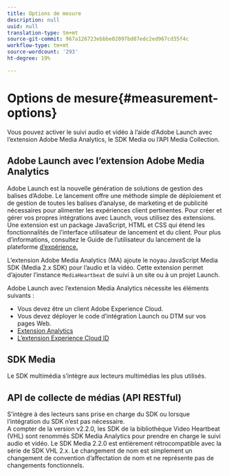 ```yaml
---
title: Options de mesure
description: null
uuid: null
translation-type: tm+mt
source-git-commit: 967a126723ebbbe02097bd07edc2ed967cd35f4c
workflow-type: tm+mt
source-wordcount: '293'
ht-degree: 19%

---
```



# Options de mesure{#measurement-options}

Vous pouvez activer le suivi audio et vidéo à l’aide d’Adobe Launch avec l’extension Adobe Media Analytics, le SDK Media ou l’API Media Collection.

## Adobe Launch avec l’extension Adobe Media Analytics

Adobe Launch est la nouvelle génération de solutions de gestion des balises d’Adobe. Le lancement offre une méthode simple de déploiement et de gestion de toutes les balises d’analyse, de marketing et de publicité nécessaires pour alimenter les expériences client pertinentes. Pour créer et gérer vos propres intégrations avec Launch, vous utilisez des extensions. Une extension est un package JavaScript, HTML et CSS qui étend les fonctionnalités de l’interface utilisateur de lancement et du client. Pour plus d’informations, consultez le Guide de l’utilisateur du lancement de la plateforme [d’expérience.](https://docs.adobe.com/content/help/fr-FR/launch/using/overview.html)

L’extension Adobe Media Analytics (MA) ajoute le noyau JavaScript Media SDK (Media 2.x SDK) pour l’audio et la vidéo. Cette extension permet d’ajouter l’instance `MediaHeartbeat` de suivi à un site ou à un projet Launch.

Adobe Launch avec l’extension Media Analytics nécessite les éléments suivants :
* Vous devez être un client Adobe Experience Cloud.
* Vous devez déployer le code d’intégration Launch ou DTM sur vos pages Web.
* [Extension Analytics](https://docs.adobe.com/content/help/fr-FR/launch/using/extensions-ref/adobe-extension/analytics-extension/overview.html)
* [L’extension Experience Cloud ID](https://docs.adobe.com/content/help/fr-FR/launch/using/extensions-ref/adobe-extension/id-service-extension/overview.html)

## SDK Media

Le SDK multimédia s’intègre aux lecteurs multimédias les plus utilisés.

## API de collecte de médias (API RESTful)

S’intègre à des lecteurs sans prise en charge du SDK ou lorsque l’intégration du SDK n’est pas nécessaire.<br>A compter de la version v2.2.0, les SDK de la bibliothèque Video Heartbeat (VHL) sont renommés SDK Media Analytics pour prendre en charge le suivi audio et vidéo. Le SDK Media 2.2.0 est entièrement rétrocompatible avec la série de SDK VHL 2.x. Le changement de nom est simplement un changement de convention d’affectation de nom et ne représente pas de changements fonctionnels.
